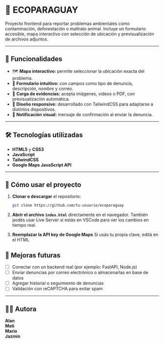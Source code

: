 # 🌿 ECOPARAGUAY

Proyecto frontend para reportar problemas ambientales como contaminación, deforestación o maltrato animal. Incluye un formulario accesible, mapa interactivo con selección de ubicación y previsualización de archivos adjuntos.

---

## 📌 Funcionalidades

* 🗺️ **Mapa interactivo:** permite seleccionar la ubicación exacta del problema.
* 📝 **Formulario intuitivo:** con campos como tipo de denuncia, descripción, nombre y correo.
* 📎 **Carga de evidencias:** acepta imágenes, videos o PDF, con previsualización automática.
* 🎨 **Diseño responsive:** desarrollado con TailwindCSS para adaptarse a distintos dispositivos.
* 🔔 **Notificación visual:** mensaje de confirmación al enviar la denuncia.

---

## 🛠️ Tecnologías utilizadas

* **HTML5** y **CSS3**
* **JavaScript**
* **TailwindCSS**
* **Google Maps JavaScript API**

---

## 🚀 Cómo usar el proyecto

1. **Clonar o descargar** el repositorio:

   ```bash
   git clone https://github.com/tu-usuario/ecoparaguay
   
   ```

2. **Abrir el archivo `index.html`** directamente en el navegador.
   También podés usar Live Server si estás en VSCode para ver los cambios en tiempo real.

3. **Reemplazar la API key de Google Maps**
   Si usás tu propia clave, editá en el HTML

## 🎯 Mejoras futuras

* [ ] Conectar con un backend real (por ejemplo: FastAPI, Node.js)
* [ ] Enviar denuncias por correo electrónico o almacenarlas en base de datos
* [ ] Agregar historial o seguimiento de denuncias
* [ ] Validación con reCAPTCHA para evitar spam

---

## 🙋‍♀️ Autora

**Alan**<br>
**Mati**<br>
**Mario**<br>
**Jazmin**<br>
